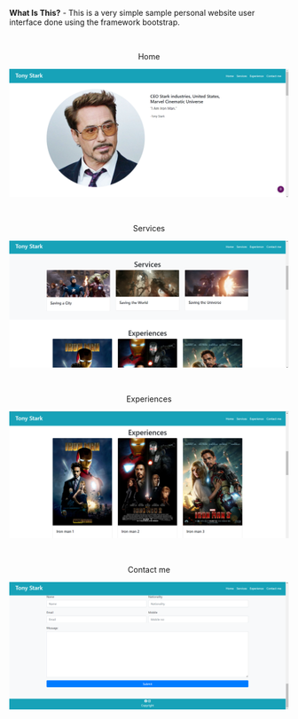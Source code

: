 **What Is This?** - This is a very simple sample personal website user interface done using the framework bootstrap.


<br>
<p align="center">Home</p>
<p align="center"><img width="675" alt="Opening Menu" src="screenshots\Screenshot_1.png"></p>
<br>
<p align="center">Services</p>
<p align="center"><img width="675" alt="Opening Menu" src="screenshots\Screenshot_2.png"></p>
<br>
<p align="center">Experiences</p>
<p align="center"><img width="675" alt="Opening Menu" src="screenshots\Screenshot_3.png"></p>
<br>
<p align="center">Contact me</p>
<p align="center"><img width="675" alt="Opening Menu" src="screenshots\Screenshot_4.png"></p>
<br>
